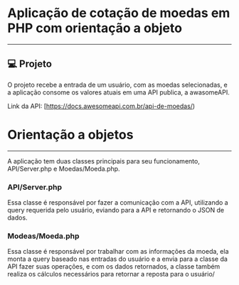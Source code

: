 # Aplicação de cotação de moedas em PHP com orientação a objeto 
<hr>

##  💻 Projeto

O projeto recebe a entrada de um usuário, com as moedas selecionadas, e a aplicação consome os valores atuais em uma API publica, a awasomeAPI.

Link da API:  \[https://docs.awesomeapi.com.br/api-de-moedas/)

# Orientação a objetos
<hr>

A aplicação tem duas classes principais para seu funcionamento, API/Server.php e Moedas/Moeda.php.

### API/Server.php
Essa classe é responsável por fazer a comunicação com a API, utilizando a query requerida pelo usuário, eviando para a API e retornando o JSON de dados.

### Modeas/Moeda.php
Essa classe é responsável por trabalhar com as informações da moeda, ela monta a query baseado nas entradas do usuário e a envia para a classe da API fazer suas operações, e com os dados retornados, a classe também realiza os cálculos necessários para retornar a reposta para o usuário/
